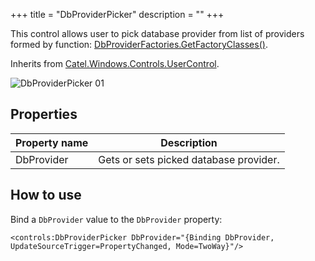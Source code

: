 +++
title = "DbProviderPicker" 
description = ""
+++

This control allows user to pick database provider from list of providers formed by function: [DbProviderFactories.GetFactoryClasses()][1].

Inherits from [Catel.Windows.Controls.UserControl][2].

![DbProviderPicker 01][3]

## Properties

Property name|Description
---|---
DbProvider|Gets or sets picked database provider.

## How to use

Bind a `DbProvider` value to the `DbProvider` property:

```
<controls:DbProviderPicker DbProvider="{Binding DbProvider, UpdateSourceTrigger=PropertyChanged, Mode=TwoWay}"/>
```

[1]: https://msdn.microsoft.com/en-us/library/system.data.common.dbproviderfactories.getfactoryclasses(v=vs.110).aspx
[2]: http://docs.catelproject.com/vnext/catel-mvvm/views/xaml/usercontrol/
[3]: ../../images/orc.controls/dbproviderpicker/DbProviderPicker_01.png